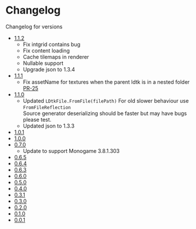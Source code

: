# Changelog

Changelog for versions
- <a href="https://github.com/IrishBruse/LDtkMonogame/compare/v1.1.1...v1.1.2">1.1.2</a>
    - Fix intgrid contains bug
    - Fix content loading
    - Cache tilemaps in renderer
    - Nullable support
    - Upgrade json to 1.3.4
- <a href="https://github.com/IrishBruse/LDtkMonogame/compare/v1.1.0...v1.1.1">1.1.1</a>
    - Fix assetName for textures when the parent ldtk is in a nested folder [PR-25](https://github.com/IrishBruse/LDtkMonogame/pull/25)
- <a href="https://github.com/IrishBruse/LDtkMonogame/compare/v1.0.1...v1.1.0">1.1.0</a>
    - Updated `LDtkFile.FromFile(filePath)` For old slower behaviour use `FromFileReflection` <br/> Source generator deserializing should be faster but may have bugs please test.
    - Updated json to 1.3.3
- <a href="https://github.com/IrishBruse/LDtkMonogame/compare/v1.0.0...v1.0.1">1.0.1</a>
- <a href="https://github.com/IrishBruse/LDtkMonogame/compare/v0.7.0...v1.0.0">1.0.0</a>
- <a href="https://github.com/IrishBruse/LDtkMonogame/compare/v0.6.5...v0.7.0">0.7.0</a>
    - Update to support Monogame 3.8.1.303
- <a href="https://github.com/IrishBruse/LDtkMonogame/compare/v0.6.4...v0.6.5">0.6.5</a>
- <a href="https://github.com/IrishBruse/LDtkMonogame/compare/v0.6.3...v0.6.4">0.6.4</a>
- <a href="https://github.com/IrishBruse/LDtkMonogame/compare/v0.6.0...v0.6.3">0.6.3</a>
- <a href="https://github.com/IrishBruse/LDtkMonogame/compare/v0.5.0...v0.6.0">0.6.0</a>
- <a href="https://github.com/IrishBruse/LDtkMonogame/compare/v0.4.0...v0.5.0">0.5.0</a>
- <a href="https://github.com/IrishBruse/LDtkMonogame/compare/v0.3.1...v0.4.0">0.4.0</a>
- <a href="https://github.com/IrishBruse/LDtkMonogame/compare/v0.3.0...v0.3.1">0.3.1</a>
- <a href="https://github.com/IrishBruse/LDtkMonogame/compare/v0.2.0...v0.3.0">0.3.0</a>
- <a href="https://github.com/IrishBruse/LDtkMonogame/compare/v0.1.0...v0.2.0">0.2.0</a>
- <a href="https://github.com/IrishBruse/LDtkMonogame/compare/v0.0.1...v0.1.0">0.1.0</a>
- <a href="https://github.com/IrishBruse/LDtkMonogame/commits/v0.0.1">0.0.1</a>
